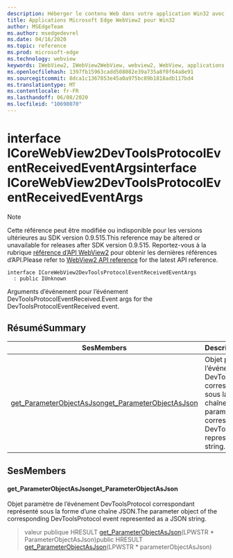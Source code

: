 ```yaml
---
description: Héberger le contenu Web dans votre application Win32 avec le contrôle Microsoft Edge WebView2
title: Applications Microsoft Edge WebView2 pour Win32
author: MSEdgeTeam
ms.author: msedgedevrel
ms.date: 04/16/2020
ms.topic: reference
ms.prod: microsoft-edge
ms.technology: webview
keywords: IWebView2, IWebView2WebView, webview2, WebView, applications Win32, Win32, Edge, ICoreWebView2, ICoreWebView2Controller, contrôle de navigateur, html Edge
ms.openlocfilehash: 1397fb15963cadd508082e39a735a8f0f64a8e91
ms.sourcegitcommit: 8dca1c1367853e45a0a975bc89b1818adb117bd4
ms.translationtype: MT
ms.contentlocale: fr-FR
ms.lasthandoff: 06/08/2020
ms.locfileid: "10698070"
---
```

# <span data-ttu-id="9ef4f-104">interface ICoreWebView2DevToolsProtocolEventReceivedEventArgs</span><span class="sxs-lookup"><span data-stu-id="9ef4f-104">interface ICoreWebView2DevToolsProtocolEventReceivedEventArgs</span></span> 

> [!NOTE]
> <span data-ttu-id="9ef4f-105">Cette référence peut être modifiée ou indisponible pour les versions ultérieures au SDK version 0.9.515.</span><span class="sxs-lookup"><span data-stu-id="9ef4f-105">This reference may be altered or unavailable for releases after SDK version 0.9.515.</span></span> <span data-ttu-id="9ef4f-106">Reportez-vous à la rubrique [référence d’API WebView2](../../../webview2-api-reference.md) pour obtenir les dernières références d’API.</span><span class="sxs-lookup"><span data-stu-id="9ef4f-106">Please refer to [WebView2 API reference](../../../webview2-api-reference.md) for the latest API reference.</span></span>

```
interface ICoreWebView2DevToolsProtocolEventReceivedEventArgs
  : public IUnknown
```

<span data-ttu-id="9ef4f-107">Arguments d’événement pour l’événement DevToolsProtocolEventReceived.</span><span class="sxs-lookup"><span data-stu-id="9ef4f-107">Event args for the DevToolsProtocolEventReceived event.</span></span>

## <span data-ttu-id="9ef4f-108">Résumé</span><span class="sxs-lookup"><span data-stu-id="9ef4f-108">Summary</span></span>

 <span data-ttu-id="9ef4f-109">Ses</span><span class="sxs-lookup"><span data-stu-id="9ef4f-109">Members</span></span>                        | <span data-ttu-id="9ef4f-110">Descriptions</span><span class="sxs-lookup"><span data-stu-id="9ef4f-110">Descriptions</span></span>
--------------------------------|---------------------------------------------
[<span data-ttu-id="9ef4f-111">get_ParameterObjectAsJson</span><span class="sxs-lookup"><span data-stu-id="9ef4f-111">get_ParameterObjectAsJson</span></span>](#get_parameterobjectasjson) | <span data-ttu-id="9ef4f-112">Objet paramètre de l’événement DevToolsProtocol correspondant représenté sous la forme d’une chaîne JSON.</span><span class="sxs-lookup"><span data-stu-id="9ef4f-112">The parameter object of the corresponding DevToolsProtocol event represented as a JSON string.</span></span>

## <span data-ttu-id="9ef4f-113">Ses</span><span class="sxs-lookup"><span data-stu-id="9ef4f-113">Members</span></span>

#### <span data-ttu-id="9ef4f-114">get_ParameterObjectAsJson</span><span class="sxs-lookup"><span data-stu-id="9ef4f-114">get_ParameterObjectAsJson</span></span> 

<span data-ttu-id="9ef4f-115">Objet paramètre de l’événement DevToolsProtocol correspondant représenté sous la forme d’une chaîne JSON.</span><span class="sxs-lookup"><span data-stu-id="9ef4f-115">The parameter object of the corresponding DevToolsProtocol event represented as a JSON string.</span></span>

> <span data-ttu-id="9ef4f-116">valeur publique HRESULT [get_ParameterObjectAsJson](#get_parameterobjectasjson)(LPWSTR \* ParameterObjectAsJson)</span><span class="sxs-lookup"><span data-stu-id="9ef4f-116">public HRESULT [get_ParameterObjectAsJson](#get_parameterobjectasjson)(LPWSTR \* parameterObjectAsJson)</span></span>

